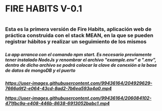 <h1>FIRE HABITS V-0.1<h1>

<h3>Esta es la primera versión de Fire Habits, aplicación web de práctica construida con el stack MEAN, en la que se pueden registrar hábitos y realizar un seguimiento de los mismos<h3>

<h5>La app arranca con el comando npm start. Es necesario previamente tener instalado NodeJs y renombrar el archivo "example.env" a ".env", dentro de dicho archivo se podrá colocar la clave de conexión a la base de datos de mongoDB y el puerto<h5>




https://user-images.githubusercontent.com/99436164/204929629-7666a9f2-e064-43cd-8ad2-7b6ea593a4a0.mp4

https://user-images.githubusercontent.com/99436164/206084102-471fbc9a-e408-446b-8638-6913052babc1.mp4
